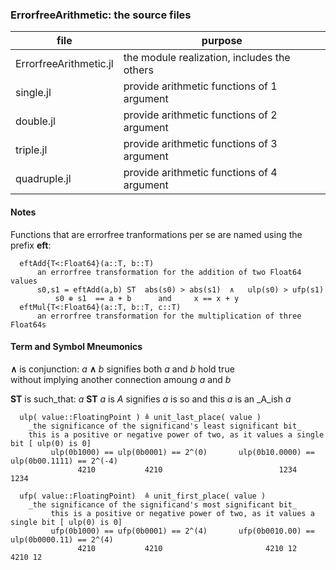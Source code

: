 ### ErrorfreeArithmetic: the source files

| file | purpose |
|------|---------|
| ErrorfreeArithmetic.jl | the module realization, includes the others |
| single.jl | provide arithmetic functions of 1 argument |
| double.jl | provide arithmetic functions of 2 argument |
| triple.jl | provide arithmetic functions of 3 argument |
| quadruple.jl | provide arithmetic functions of 4 argument |

#### Notes

Functions that are errorfree tranformations per se are named using the prefix __eft__:  

      eftAdd{T<:Float64}(a::T, b::T)  
          an errorfree transformation for the addition of two Float64 values
          s0,s1 = eftAdd(a,b) ST  abs(s0) > abs(s1)  ∧   ulp(s0) > ufp(s1)
              s0 ⊕ s1  == a + b      and     x == x + y
      eftMul{T<:Float64}(a::T, b::T, c::T)
          an errorfree transformation for the multiplication of three Float64s
          
  
  
#### Term and Symbol Mneumonics


__∧__  is conjunction:       _a_ __∧__ _b_ signifies both _a_ and _b_ hold true  
                                 without implying another connection amoung _a_ and _b_  

__ST__ is such_that:  _a_ __ST__ _a_ is _A_ signifies _a_ is so and this _a_ is an _A_ish _a_  


      ulp( value::FloatingPoint ) ≜ unit_last_place( value )   
        _the significance of the significand's least significant bit_  
        this is a positive or negative power of two, as it values a single bit [ ulp(0) is 0]  
             ulp(0b1000) == ulp(0b0001) == 2^(0)       ulp(0b10.0000) == ulp(0b00.1111) == 2^(-4)  
                   4210           4210                          1234              1234  

      ufp( value::FloatingPoint)  ≜ unit_first_place( value )   
        _the significance of the significand's most significant bit_  
             this is a positive or negative power of two, as it values a single bit [ ulp(0) is 0]  
             ufp(0b1000) == ufp(0b0001) == 2^(4)       ufp(0b0010.00) == ulp(0b0000.11) == 2^(4)  
                   4210           4210                       4210 12           4210 12  
